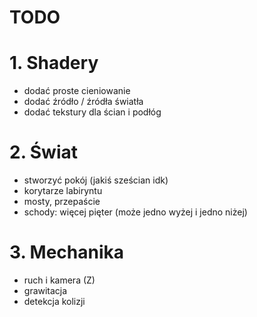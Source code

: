 # TODO

# 1. Shadery
 - dodać proste cieniowanie
 - dodać źródło / źródła światła
 - dodać tekstury dla ścian i podłóg 
 
# 2. Świat
 - stworzyć pokój (jakiś sześcian idk)
 - korytarze labiryntu
 - mosty, przepaście
 - schody: więcej pięter (może jedno wyżej i jedno niżej)
 
# 3. Mechanika
 - ruch i kamera (Z)
 - grawitacja
 - detekcja kolizji
